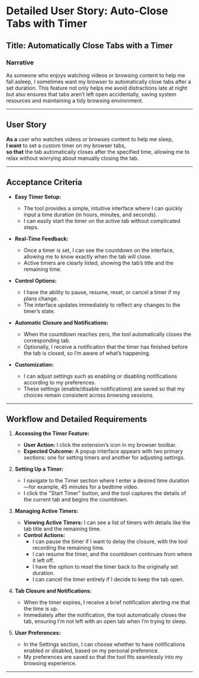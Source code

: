 # Detailed User Story: Auto-Close Tabs with Timer

## Title: Automatically Close Tabs with a Timer

### Narrative
As someone who enjoys watching videos or browsing content to help me fall asleep, I sometimes want my browser to automatically close tabs after a set duration. This feature not only helps me avoid distractions late at night but also ensures that tabs aren’t left open accidentally, saving system resources and maintaining a tidy browsing environment.

---

## User Story

**As a** user who watches videos or browses content to help me sleep,  
**I want** to set a custom timer on my browser tabs,  
**so that** the tab automatically closes after the specified time, allowing me to relax without worrying about manually closing the tab.

---

## Acceptance Criteria

- **Easy Timer Setup:**  
  - The tool provides a simple, intuitive interface where I can quickly input a time duration (in hours, minutes, and seconds).
  - I can easily start the timer on the active tab without complicated steps.

- **Real-Time Feedback:**  
  - Once a timer is set, I can see the countdown on the interface, allowing me to know exactly when the tab will close.
  - Active timers are clearly listed, showing the tab’s title and the remaining time.

- **Control Options:**  
  - I have the ability to pause, resume, reset, or cancel a timer if my plans change.
  - The interface updates immediately to reflect any changes to the timer’s state.

- **Automatic Closure and Notifications:**  
  - When the countdown reaches zero, the tool automatically closes the corresponding tab.
  - Optionally, I receive a notification that the timer has finished before the tab is closed, so I’m aware of what’s happening.

- **Customization:**  
  - I can adjust settings such as enabling or disabling notifications according to my preferences.
  - These settings (enable/disable notifications) are saved so that my choices remain consistent across browsing sessions.

---

## Workflow and Detailed Requirements

1. **Accessing the Timer Feature:**  
   - **User Action:** I click the extension’s icon in my browser toolbar.  
   - **Expected Outcome:** A popup interface appears with two primary sections: one for setting timers and another for adjusting settings.

2. **Setting Up a Timer:**  
   - I navigate to the Timer section where I enter a desired time duration—for example, 45 minutes for a bedtime video.  
   - I click the "Start Timer" button, and the tool captures the details of the current tab and begins the countdown.

3. **Managing Active Timers:**  
   - **Viewing Active Timers:** I can see a list of timers with details like the tab title and the remaining time.  
   - **Control Actions:**  
     - I can pause the timer if I want to delay the closure, with the tool recording the remaining time.  
     - I can resume the timer, and the countdown continues from where it left off.  
     - I have the option to reset the timer back to the originally set duration.  
     - I can cancel the timer entirely if I decide to keep the tab open.

4. **Tab Closure and Notifications:**  
   - When the timer expires, I receive a brief notification alerting me that the time is up.  
   - Immediately after the notification, the tool automatically closes the tab, ensuring I’m not left with an open tab when I’m trying to sleep.

5. **User Preferences:**  
   - In the Settings section, I can choose whether to have notifications enabled or disabled, based on my personal preference.
   - My preferences are saved so that the tool fits seamlessly into my browsing experience.

---